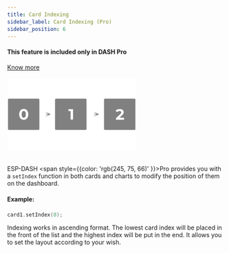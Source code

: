 ```yaml
---
title: Card Indexing
sidebar_label: Card Indexing (Pro)
sidebar_position: 6
---
```


<div style={{ border: '1px solid rgba(255,0,0, 0.03)', padding: 20, borderRadius: 14, backgroundColor: 'rgba(255,0,0, 0.03)', maxWidth: 600 }}>
  <h4 style={{ fontWeight: '500', marginBottom: 5 }}>This feature is included only in DASH <span style={{ color: "#f54b42" }}>Pro</span></h4> <a href="https://espdash.pro" target="_blank">Know more</a>
</div>

<br/>


<img src="/img//index.png" width="300px" alt="Energy Card Preview" />
<br/>
<br/>

ESP-DASH <span style={{color: 'rgb(245, 75, 66)' }}>Pro</span> provides you with a `setIndex` function in both cards and charts to modify the position of them on the dashboard. 


#### Example:

```cpp
card1.setIndex(0);
```


Indexing works in ascending format. The lowest card index will be placed in the front of the list and the highest index will be put in the end. It allows you to set the layout according to your wish.
